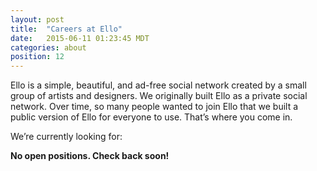 ```yaml
---
layout: post
title:  "Careers at Ello"
date:   2015-06-11 01:23:45 MDT
categories: about
position: 12
---
```


Ello is a simple, beautiful, and ad-free social network created by a small group of artists and designers. We originally built Ello as a private social network. Over time, so many people wanted to join Ello that we built a public version of Ello for everyone to use. That’s where you come in.

We’re currently looking for:

**No open positions. Check back soon!**
